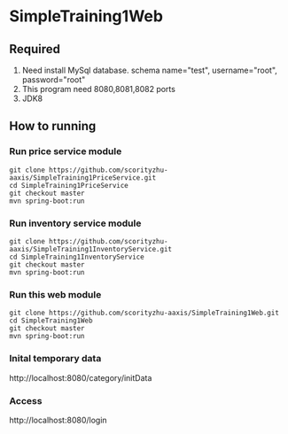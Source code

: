 # SimpleTraining1Web

## Required
1) Need install MySql database. schema name="test", username="root", password="root"
2) This program need 8080,8081,8082 ports
3) JDK8

## How to running
### Run price service module
```
git clone https://github.com/scorityzhu-aaxis/SimpleTraining1PriceService.git
cd SimpleTraining1PriceService
git checkout master
mvn spring-boot:run
```

### Run inventory service module
```
git clone https://github.com/scorityzhu-aaxis/SimpleTraining1InventoryService.git
cd SimpleTraining1InventoryService
git checkout master
mvn spring-boot:run
```

### Run this web module
```
git clone https://github.com/scorityzhu-aaxis/SimpleTraining1Web.git
cd SimpleTraining1Web
git checkout master
mvn spring-boot:run
```

### Inital temporary data
http://localhost:8080/category/initData


### Access
http://localhost:8080/login